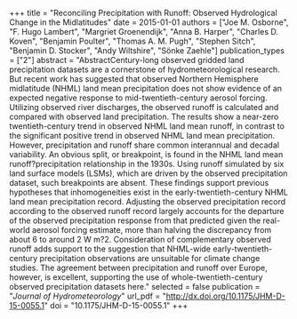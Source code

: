 +++
title = "Reconciling Precipitation with Runoff: Observed Hydrological Change in the Midlatitudes"
date = 2015-01-01
authors = ["Joe M. Osborne", "F. Hugo Lambert", "Margriet Groenendijk", "Anna B. Harper", "Charles D. Koven", "Benjamin Poulter", "Thomas A. M. Pugh", "Stephen Sitch", "Benjamin D. Stocker", "Andy Wiltshire", "Sönke Zaehle"]
publication_types = ["2"]
abstract = "AbstractCentury-long observed gridded land precipitation datasets are a cornerstone of hydrometeorological research. But recent work has suggested that observed Northern Hemisphere midlatitude (NHML) land mean precipitation does not show evidence of an expected negative response to mid-twentieth-century aerosol forcing. Utilizing observed river discharges, the observed runoff is calculated and compared with observed land precipitation. The results show a near-zero twentieth-century trend in observed NHML land mean runoff, in contrast to the significant positive trend in observed NHML land mean precipitation. However, precipitation and runoff share common interannual and decadal variability. An obvious split, or breakpoint, is found in the NHML land mean runoff?precipitation relationship in the 1930s. Using runoff simulated by six land surface models (LSMs), which are driven by the observed precipitation dataset, such breakpoints are absent. These findings support previous hypotheses that inhomogeneities exist in the early-twentieth-century NHML land mean precipitation record. Adjusting the observed precipitation record according to the observed runoff record largely accounts for the departure of the observed precipitation response from that predicted given the real-world aerosol forcing estimate, more than halving the discrepancy from about 6 to around 2 W m?2. Consideration of complementary observed runoff adds support to the suggestion that NHML-wide early-twentieth-century precipitation observations are unsuitable for climate change studies. The agreement between precipitation and runoff over Europe, however, is excellent, supporting the use of whole-twentieth-century observed precipitation datasets here."
selected = false
publication = "*Journal of Hydrometeorology*"
url_pdf = "http://dx.doi.org/10.1175/JHM-D-15-0055.1"
doi = "10.1175/JHM-D-15-0055.1"
+++

